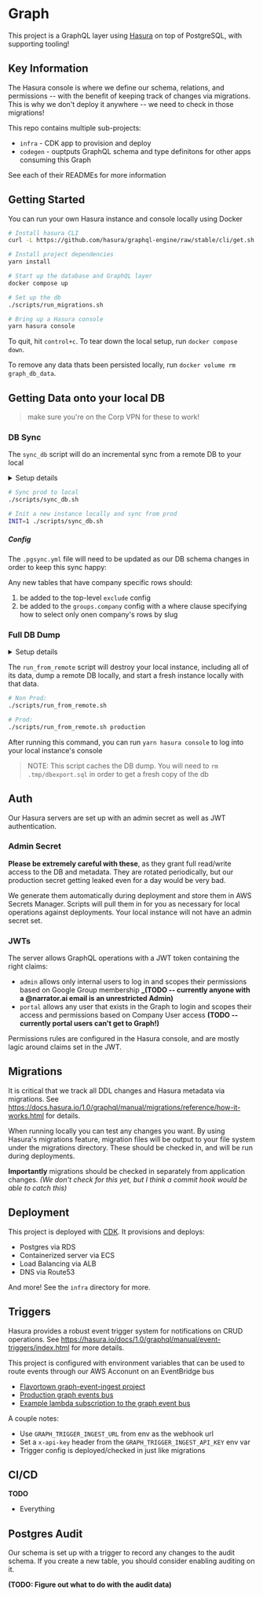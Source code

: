 # Graph

This project is a GraphQL layer using [Hasura](https://hasura.io/) on top of PostgreSQL, with supporting tooling!

## Key Information

The Hasura console is where we define our schema, relations, and permissions -- with the benefit of keeping track of changes via migrations. This is why we don't deploy it anywhere -- we need to check in those migrations!

This repo contains multiple sub-projects:

- `infra` - CDK app to provision and deploy
- `codegen` - ouptputs GraphQL schema and type definitons for other apps consuming this Graph

See each of their READMEs for more information

## Getting Started

You can run your own Hasura instance and console locally using Docker

```sh
# Install hasura CLI
curl -L https://github.com/hasura/graphql-engine/raw/stable/cli/get.sh | bash

# Install project dependencies
yarn install

# Start up the database and GraphQL layer
docker compose up

# Set up the db
./scripts/run_migrations.sh

# Bring up a Hasura console
yarn hasura console
```

To quit, hit `control+c`. To tear down the local setup, run `docker compose down`.

To remove any data thats been persisted locally, run `docker volume rm graph_db_data`.

## Getting Data onto your local DB

> make sure you're on the Corp VPN for these to work!

### DB Sync

The `sync_db` script will do an incremental sync from a remote DB to your local

<details>
  <summary>Setup details</summary>
  
  This script uses [`pgsync`](https://github.com/ankane/pgsync), a ruby library (sorry!)

If you don't have a recent version of ruby installed, run:

```bash
brew install ruby
```

Then, install bundler:

```bash
gem install bundler
```

Finally, run bundler to install `pgsync` and its dependencies:

```bash
bundle install
```

</details>

```bash
# Sync prod to local
./scripts/sync_db.sh

# Init a new instance locally and sync from prod
INIT=1 ./scripts/sync_db.sh
```

##### Config

The `.pgsync.yml` file will need to be updated as our DB schema changes in order to keep this sync happy:

Any new tables that have company specific rows should:

1. be added to the top-level `exclude` config
2. be added to the `groups.company` config with a where clause specifying how to select only onen company's rows by slug

### Full DB Dump

<details>
  <summary>Setup details</summary>
  
  You might have to do the following for this to work:

If `pg_dump` is < version 11:

```bash
brew upgrade postgresql
```

If you're having aws issues:

```bash
brew upgrade awscli
```

If you see "jq: command not found" when running scripts

```bash
brew install jq
```

</details>

The `run_from_remote` script will destroy your local instance, including all of its data, dump a remote DB locally, and start a fresh instance locally with that data.

```bash
# Non Prod:
./scripts/run_from_remote.sh

# Prod:
./scripts/run_from_remote.sh production
```

After running this command, you can run `yarn hasura console` to log into your local instance's console

> NOTE: This script caches the DB dump. You will need to `rm .tmp/dbexport.sql` in order to get a fresh copy of the db

## Auth

Our Hasura servers are set up with an admin secret as well as JWT authentication.

### Admin Secret

**Please be extremely careful with these**, as they grant full read/write access to the DB and metadata. They are rotated periodically, but our production secret getting leaked even for a day would be very bad.

We generate them automatically during deployment and store them in AWS Secrets Manager. Scripts will pull them in for you as necessary for local operations against deployments. Your local instance will not have an admin secret set.

### JWTs

The server allows GraphQL operations with a JWT token containing the right claims:

- `admin` allows only internal users to log in and scopes their permissions based on Google Group membership **\_(**TODO** -- currently anyone with a @narrator.ai email is an unrestricted Admin)**
- `portal` allows any user that exists in the Graph to login and scopes their access and permissions based on Company User access **(**TODO** -- currently portal users can't get to Graph!)**

Permissions rules are configured in the Hasura console, and are mostly lagic around claims set in the JWT.

## Migrations

It is critical that we track all DDL changes and Hasura metadata via migrations. See https://docs.hasura.io/1.0/graphql/manual/migrations/reference/how-it-works.html for details.

When running locally you can test any changes you want. By using Hasura's migrations feature, migration files will be output to your file system under the migrations directory. These should be checked in, and will be run during deployments.

**Importantly** migrations should be checked in separately from application changes.
_(We don't check for this yet, but I think a commit hook would be able to catch this)_

## Deployment

This project is deployed with [CDK](https://github.com/aws/aws-cdk). It provisions and deploys:

- Postgres via RDS
- Containerized server via ECS
- Load Balancing via ALB
- DNS via Route53

And more! See the `infra` directory for more.

## Triggers

Hasura provides a robust event trigger system for notifications on CRUD operations. See https://hasura.io/docs/1.0/graphql/manual/event-triggers/index.html for more details.

This project is configured with environment variables that can be used to route events through our AWS Acconunt on an EventBridge bus

- [Flavortown graph-event-ingest project](https://github.com/narratorai/flavortown/tree/master/services/graph-event-ingest)
- [Production graph events bus](https://console.aws.amazon.com/events/home?region=us-east-1#/eventbus/graph-events-production)
- [Example lambda subscription to the graph event bus](https://github.com/narratorai/flavortown/blob/master/services/graph-emailer/serverless.yml#L46-L57)

A couple notes:

- Use `GRAPH_TRIGGER_INGEST_URL` from env as the webhook url
- Set a `x-api-key` header from the `GRAPH_TRIGGER_INGEST_API_KEY` env var
- Trigger config is deployed/checked in just like migrations

## CI/CD

**TODO**

- Everything

## Postgres Audit

Our schema is set up with a trigger to record any changes to the audit schema. If you create a new table, you should consider enabling auditing on it.

**(**TODO**: Figure out what to do with the audit data)**

